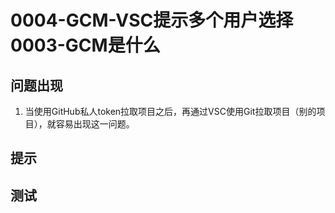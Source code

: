 # 0004-GCM-VSC提示多个用户选择0003-GCM是什么

## 问题出现

1. 当使用GitHub私人token拉取项目之后，再通过VSC使用Git拉取项目（别的项目），就容易出现这一问题。

## 提示

## 测试
